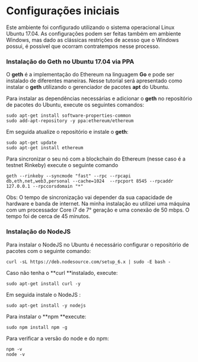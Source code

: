 # Configurações iniciais

Este ambiente foi configurado utilizando o sistema operacional Linux Ubuntu 17.04. As configurações podem ser feitas também em ambiente Windows, mas dado as clássicas restrições de acesso que o Windows possui, é possível que ocorram contratempos nesse processo.

### Instalação do Geth no Ubuntu 17.04 via PPA

O **geth** é a implementação do Ethereum na linguagem **Go** e pode ser instalado de diferentes maneiras. Nesse tutorial será apresentado como instalar o **geth** utilizando o gerenciador de pacotes **apt** do Ubuntu.

Para instalar as dependências necessárias e adicionar o **geth** no repositório de pacotes do Ubuntu, execute os seguintes comandos:

```
sudo apt-get install software-properties-common
sudo add-apt-repository -y ppa:ethereum/ethereum
```

Em seguida atualize o repositório e instale o **geth**:

```
sudo apt-get update
sudo apt-get install ethereum
```

Para sincronizar o seu nó com a blockchain do Ethereum \(nesse caso é a testnet Rinkeby\) execute o seguinte comando

```
geth --rinkeby --syncmode "fast" --rpc --rpcapi db,eth,net,web3,personal --cache=1024  --rpcport 8545 --rpcaddr 127.0.0.1 --rpccorsdomain "*"
```

Obs: O tempo de sincronização vai depender da sua capacidade de hardware e banda de internet. Na minha instalação eu utilizei uma máquina com um processador Core i7 de 7° geração e uma conexão de 50 mbps. O tempo foi de cerca de 45 minutos.

### Instalação do NodeJS

Para instalar o NodeJS no Ubuntu é necessário configurar o repositório de pacotes com o seguinte comando:

```
curl -sL https://deb.nodesource.com/setup_6.x | sudo -E bash -
```

Caso não tenha o **curl **instalado, execute:

```
sudo apt-get install curl -y
```

Em seguida instale o NodeJS :

```
sudo apt-get install -y nodejs
```

Para instalar o **npm **execute:

```
sudo npm install npm -g
```

Para verificar a versão do node e do npm:

```
npm -v
node -v
```



